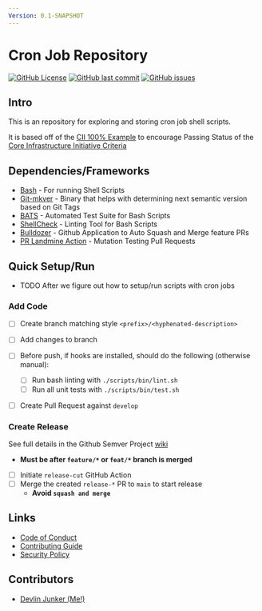 ```yaml
---
Version: 0.1-SNAPSHOT
---
```


# Cron Job Repository
<!-- Find More Badges Here: https://shields.io/ -->

[![GitHub License](https://img.shields.io/github/license/devlinjunker/dev.junk.cron?color=blue)](https://github.com/devlinjunker/dev.junk.cron/blob/develop/LICENSE) [![GitHub last commit](https://img.shields.io/github/last-commit/devlinjunker/dev.junk.cron)](https://github.com/devlinjunker/dev.junk.cron/commits/main)
[![GitHub issues](https://img.shields.io/github/issues/devlinjunker/dev.junk.cron)](https://github.com/devlinjunker/dev.junk.cron/issues)

<!--
TODO: Make these visible
[![GitHub priority issues](https://img.shields.io/github/issues/devlinjunker/dev.junk.cron/-priority?color=red&label=priority%20issues)](https://github.com/devlinjunker/dev.junk.cron/issues?q=is%3Aopen+is%3Aissue+label%3A-priority)
[![GitHub release (latest SemVer)](https://img.shields.io/github/v/release/devlinjunker/dev.junk.cron)](https://github.com/devlinjunker/dev.junk.cron/releases)
[![CII Best Practices Summary](https://img.shields.io/cii/summary/4558?label=core-infrastructure)](https://bestpractices.coreinfrastructure.org/en/projects/4558)  
-->

## Intro
<!-- Quick Description, could match Github repo description or have a little more info-->

This is an repository for exploring and storing cron job shell scripts. 

It is based off of the [CII 100% Example](https://github.com/devlinjunker/example.cii) to encourage Passing Status of the [Core Infrastructure Initiative Criteria]


## Dependencies/Frameworks
<!-- List the frameworks, libraries, and tools the project uses: -->

- [Bash] - For running Shell Scripts
- [Git-mkver] - Binary that helps with determining next semantic version based on Git Tags
- [BATS] - Automated Test Suite for Bash Scripts
- [ShellCheck] - Linting Tool for Bash Scripts
- [Bulldozer] - Github Application to Auto Squash and Merge feature PRs
- [PR Landmine Action] - Mutation Testing Pull Requests

## Quick Setup/Run
<!-- This section should try to quickly explain how to setup the project and start using it (server/app/demo/template) - ideally in list format -->

 - TODO After we figure out how to setup/run scripts with cron jobs
 
### Add Code
 - [ ] Create branch matching style `<prefix>/<hyphenated-description>`
 - [ ] Add changes to branch
 - [ ] Before push, if hooks are installed, should do the following (otherwise manual):
    - [ ] Run bash linting with `./scripts/bin/lint.sh`
    - [ ] Run all unit tests with `./scripts/bin/test.sh`
 - [ ] Create Pull Request against `develop`


### Create Release
See full details in the Github Semver Project [wiki](https://github.com/devlinjunker/template.github.semver/wiki/Release)
 - **Must be after `feature/*` or `feat/*` branch is merged**
 - [ ] Initiate `release-cut` GitHub Action
 - [ ] Merge the created `release-*` PR to `main` to start release
    - **Avoid `squash and merge`**


## Links

- [Code of Conduct]
- [Contributing Guide]
- [Security Policy]
<!--
- [Wiki]
  - [FAQ]
  - [README Pages]
- External
  - [Core Infrastructure Initiative Criteria]
  - [BATS]
  - [ShellCheck]
  - [PR Landmine Action]
-->

## Contributors

- [Devlin Junker (Me!)](mailto:devlinjunker@gmail.com)



[License]: LICENSE
[Security Policy]: SECURITY.md
[Code of Conduct]: CODE_OF_CONDUCT.md
[Contributing Guide]: CONTRIBUTING.md
[Git Hooks]: scripts/hooks#git-hook-scripts
[Github Workflows]: .github/workflows#github-workflows
[Wiki]: https://github.com/devlinjunker/dev.junk.cron/wiki
[FAQ]: https://github.com/devlinjunker/dev.junk.cron/wiki/!-FAQ
[README Pages]: https://github.com/devlinjunker/dev.junk.cron/wiki/.README-(synced)
[Core Infrastructure Initiative Criteria]: https://bestpractices.coreinfrastructure.org/en/criteria/0
[Github Actions]: https://docs.github.com/en/free-pro-team@latest/actions
[Bash]: https://tldp.org/LDP/abs/html/
[Git-mkver]: https://idc101.github.io/git-mkver/
[BATS]: https://bats-core.readthedocs.io/
[ShellCheck]: https://www.shellcheck.net/
[Bulldozer]: https://github.com/palantir/bulldozer
[PR Landmine Action]: https://github.com/tylermurry/github-pr-landmine
